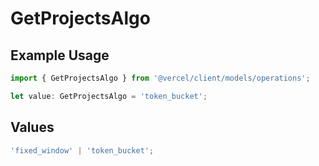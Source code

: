 # GetProjectsAlgo

## Example Usage

```typescript
import { GetProjectsAlgo } from '@vercel/client/models/operations';

let value: GetProjectsAlgo = 'token_bucket';
```

## Values

```typescript
'fixed_window' | 'token_bucket';
```
